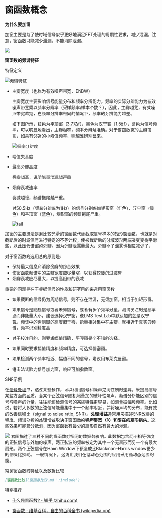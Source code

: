 # 窗函数概念



**为什么要加窗**

加窗主要是为了使时域信号似乎更好地满足FFT处理的周期性要求，减少泄漏。注意，窗函数只能减少泄漏，不能消除泄漏。



![](D:\blog\docs\dsp\signal\windows_decrease_leakage.jpg)





**窗函数的频谱特征**



特征定义

![频谱特征](D:\blog\docs\dsp\signal\window_spectrum_attributes.jpg)



- 主瓣宽度（也称为有效噪声带宽，ENBW）

  主瓣宽度主要影响信号能量分布和频率分辨能力。频率的实际分辨能力为有效噪声带宽乘以频率分辨率（采样频率/样本个数？），因此，主瓣越宽，有效噪声带宽越宽，在频率分辨率相同的情况下，频率的分辨能力越差。

  如下图所示，红色为平顶窗（3.77∆f），黑色为汉宁窗（1.5∆f），蓝色为信号频率，可以明显地看出，主瓣越窄，频率分辨越准确。对于窗函数宽的主瓣而言，如果有邻近的小峰值频率，则越难辨别出来。

  ![频率分辨度](D:\blog\docs\dsp\signal\frequency_distinguishability.jpg)

- 幅值失真度

- 最高旁瓣高度

  旁瓣越高，说明能量泄漏越严重

- 旁瓣衰减速率

  衰减越慢，频谱拖尾越严重。

  

  对50.5Hz（频率分辨率为1Hz）的信号分别施加矩形窗（红色）、汉宁窗（绿色）和平顶窗（蓝色），矩形窗的频谱拖尾严重。

  ![tail](D:\blog\docs\dsp\signal\windows_tail_comparison.jpg)



加窗的主要想法是用比较光滑的窗函数代替截取信号样本的矩形窗函数，也就是对截断后的时域信号进行特定的不等计权，使被截断后的时域波形两端突变变得平滑些，以此压低谱窗的旁瓣。因为旁瓣泄露量最大，旁瓣小了泄露也相应减少了。









对于窗函数的选用总的原则是:

- 保持最大信息和消除旁瓣的综合效果
- 使窗函数频谱中的主瓣宽度应尽量窄，以获得较陡的过渡带
- 旁瓣衰减应尽量大，以提高阻带的衰减



重要的问题是在于根据信号的性质和研究目的来选用窗函数

- 如果截断的信号仍为周期信号，则不存在泄漏，无须加窗，相当于加矩形窗。

- 如果信号是随机信号或者未知信号，或者有多个频率分量，测试关注的是频率点而非能量大小，建议选择汉宁窗，像LMS Test.Lab中默认加的就是汉宁窗。频谱中的两侧瓣的高度趋于零，能量相对集中在主瓣，就接近于真实的频谱，频率识别精度高

- 对于校准目的，则要求幅值精确，平顶窗是个不错的选择。

- 如果同时要求幅值精度和频率精度，可选择凯塞窗。

- 如果检测两个频率相近、幅值不同的信号，建议用布莱克曼窗。

- 锤击法试验力信号加力窗，响应可加指数窗。



SNR示例

在[信号处理](https://zh.wikipedia.org/wiki/信号处理)中，透过某些操作，可以利用信号和噪声之间性质的差异，来提高信号某些方面的品质。当某个正弦信号随机地叠加的破坏性噪声，频谱分析能区别的信号与噪声的分量，往往能使检测信号的某些特性更容易，如测量振幅和频率。比如说，若将大多数的正弦信号能量集中于一个频率附近，并将噪声均匀分布，能有效的改善[信噪比](https://zh.wikipedia.org/wiki/信噪比)（signal to noise ratio, SNR）。**处理增益**通常用来描述SNR改善的程度。频谱分析的处理增益取决于窗函数的**噪声带宽（B）**和潜在的**扇形损失**。这些效果可能部分抵消，因为窗函数有最少的扇形自然有最大的渗漏。

![](D:\blog\docs\dsp\signal\Processing_losses_for_3_window_functions.gif)
右图描述了三种不同的窗函数对相同的数据的影响。此数据包含两个相等强度的正弦信号与外加的噪声。两正弦波的频率被定为其中一个无扇形而另一个有最大扇形。两个正弦信号在Hann Window下都造成比Blackman–Harris window更少的信噪比损耗。 一般情况下，这防止我们在低动态范围的应用采用高动态范围的窗。



常见窗函数的特征以及数据比较

```markdown
[窗函数比较](窗函数比较.md ':include')
```









特别推荐 

- [什么是窗函数? - 知乎 (zhihu.com)](https://zhuanlan.zhihu.com/p/24318554)

- [窗函数 - 维基百科，自由的百科全书 (wikipedia.org)](https://zh.wikipedia.org/wiki/窗函数)